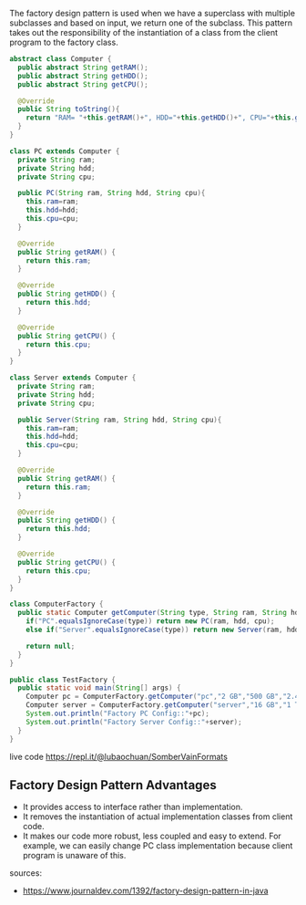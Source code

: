 The factory design pattern is used when we have a superclass with multiple subclasses and based on input, we return one of the subclass. This pattern takes out the responsibility of the instantiation of a class from the client program to the factory class.

```java
abstract class Computer {
  public abstract String getRAM();
  public abstract String getHDD();
  public abstract String getCPU();

  @Override
  public String toString(){
    return "RAM= "+this.getRAM()+", HDD="+this.getHDD()+", CPU="+this.getCPU();
  }
}

class PC extends Computer {
  private String ram;
  private String hdd;
  private String cpu;

  public PC(String ram, String hdd, String cpu){
    this.ram=ram;
    this.hdd=hdd;
    this.cpu=cpu;
  }

  @Override
  public String getRAM() {
    return this.ram;
  }

  @Override
  public String getHDD() {
    return this.hdd;
  }

  @Override
  public String getCPU() {
    return this.cpu;
  }
}

class Server extends Computer {
  private String ram;
  private String hdd;
  private String cpu;

  public Server(String ram, String hdd, String cpu){
    this.ram=ram;
    this.hdd=hdd;
    this.cpu=cpu;
  }

  @Override
  public String getRAM() {
    return this.ram;
  }

  @Override
  public String getHDD() {
    return this.hdd;
  }

  @Override
  public String getCPU() {
    return this.cpu;
  }
}

class ComputerFactory {
  public static Computer getComputer(String type, String ram, String hdd, String cpu){
    if("PC".equalsIgnoreCase(type)) return new PC(ram, hdd, cpu);
    else if("Server".equalsIgnoreCase(type)) return new Server(ram, hdd, cpu);

    return null;
  }
}

public class TestFactory {
  public static void main(String[] args) {
    Computer pc = ComputerFactory.getComputer("pc","2 GB","500 GB","2.4 GHz");
    Computer server = ComputerFactory.getComputer("server","16 GB","1 TB","2.9 GHz");
    System.out.println("Factory PC Config::"+pc);
    System.out.println("Factory Server Config::"+server);
  }
}
```
live code https://repl.it/@lubaochuan/SomberVainFormats

## Factory Design Pattern Advantages
* It provides access to interface rather than implementation.
* It removes the instantiation of actual implementation classes from client code.
* It makes our code more robust, less coupled and easy to extend. For example, we can easily change PC class implementation because client program is unaware of this.

sources:
* https://www.journaldev.com/1392/factory-design-pattern-in-java
